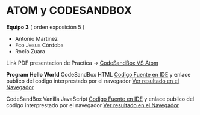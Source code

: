 # ATOM y CODESANDBOX


**Equipo 3** ( orden exposición 5 )

- Antonio Martinez
- Fco Jesus Córdoba
- Rocío Zuara

Link PDF presentacion de Practica -> [CodeSandBox VS Atom](CodeSandBox_Atom.pdf)

**Program Hello World**
CodeSandBox HTML [Codigo Fuente en IDE](https://codesandbox.io/s/html-hello-world-2jy5ul) y enlace publico del codigo interprestado por el navegador [Ver resultado en el Navegador](https://2jy5ul.csb.app/) 

CodeSandBox Vanilla JavaScript [Codigo Fuente en IDE](https://codesandbox.io/s/vanillajs-hello-world-j39vim) y enlace publico del codigo interprestado por el navegador [Ver resultado en el Navegador](https://j39vim.csb.app/) 
